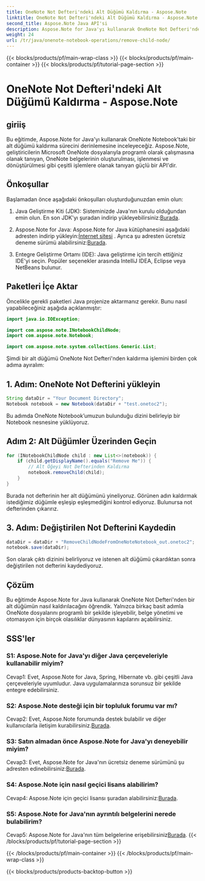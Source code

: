 ```yaml
---
title: OneNote Not Defteri'ndeki Alt Düğümü Kaldırma - Aspose.Note
linktitle: OneNote Not Defteri'ndeki Alt Düğümü Kaldırma - Aspose.Note
second_title: Aspose.Note Java API'si
description: Aspose.Note for Java'yı kullanarak OneNote Not Defteri'nden bir alt düğümü nasıl kaldıracağınızı öğrenin. Kusursuz belge işleme için adım adım kılavuzumuzu izleyin.
weight: 24
url: /tr/java/onenote-notebook-operations/remove-child-node/
---
```


{{< blocks/products/pf/main-wrap-class >}}
{{< blocks/products/pf/main-container >}}
{{< blocks/products/pf/tutorial-page-section >}}

# OneNote Not Defteri'ndeki Alt Düğümü Kaldırma - Aspose.Note

## giriiş

Bu eğitimde, Aspose.Note for Java'yı kullanarak OneNote Notebook'taki bir alt düğümü kaldırma sürecini derinlemesine inceleyeceğiz. Aspose.Note, geliştiricilerin Microsoft OneNote dosyalarıyla programlı olarak çalışmasına olanak tanıyan, OneNote belgelerinin oluşturulması, işlenmesi ve dönüştürülmesi gibi çeşitli işlemlere olanak tanıyan güçlü bir API'dir.

## Önkoşullar

Başlamadan önce aşağıdaki önkoşulları oluşturduğunuzdan emin olun:

1.  Java Geliştirme Kiti (JDK): Sisteminizde Java'nın kurulu olduğundan emin olun. En son JDK'yı şuradan indirip yükleyebilirsiniz:[Burada](https://www.oracle.com/java/technologies/javase-jdk15-downloads.html).

2.  Aspose.Note for Java: Aspose.Note for Java kütüphanesini aşağıdaki adresten indirip yükleyin:[İnternet sitesi](https://purchase.aspose.com/buy) . Ayrıca şu adresten ücretsiz deneme sürümü alabilirsiniz:[Burada](https://releases.aspose.com/).

3. Entegre Geliştirme Ortamı (IDE): Java geliştirme için tercih ettiğiniz IDE'yi seçin. Popüler seçenekler arasında IntelliJ IDEA, Eclipse veya NetBeans bulunur.

## Paketleri İçe Aktar

Öncelikle gerekli paketleri Java projenize aktarmanız gerekir. Bunu nasıl yapabileceğiniz aşağıda açıklanmıştır:

```java
import java.io.IOException;

import com.aspose.note.INotebookChildNode;
import com.aspose.note.Notebook;

import com.aspose.note.system.collections.Generic.List;
```

Şimdi bir alt düğümü OneNote Not Defteri'nden kaldırma işlemini birden çok adıma ayıralım:

## 1. Adım: OneNote Not Defterini yükleyin

```java
String dataDir = "Your Document Directory";
Notebook notebook = new Notebook(dataDir + "test.onetoc2");
```

Bu adımda OneNote Notebook’umuzun bulunduğu dizini belirleyip bir Notebook nesnesine yüklüyoruz.

## Adım 2: Alt Düğümler Üzerinden Geçin

```java
for (INotebookChildNode child : new List<>(notebook)) {
    if (child.getDisplayName().equals("Remove Me")) {
        // Alt Öğeyi Not Defterinden Kaldırma
        notebook.removeChild(child);
    }
}
```

Burada not defterinin her alt düğümünü yineliyoruz. Görünen adın kaldırmak istediğimiz düğümle eşleşip eşleşmediğini kontrol ediyoruz. Bulunursa not defterinden çıkarırız.

## 3. Adım: Değiştirilen Not Defterini Kaydedin

```java
dataDir = dataDir + "RemoveChildNodeFromOneNoteNotebook_out.onetoc2";
notebook.save(dataDir);
```

Son olarak çıktı dizinini belirliyoruz ve istenen alt düğümü çıkardıktan sonra değiştirilen not defterini kaydediyoruz.

## Çözüm

Bu eğitimde Aspose.Note for Java kullanarak OneNote Not Defteri'nden bir alt düğümün nasıl kaldırılacağını öğrendik. Yalnızca birkaç basit adımla OneNote dosyalarını programlı bir şekilde işleyebilir, belge yönetimi ve otomasyon için birçok olasılıklar dünyasının kapılarını açabilirsiniz.

## SSS'ler

### S1: Aspose.Note for Java'yı diğer Java çerçeveleriyle kullanabilir miyim?

Cevap1: Evet, Aspose.Note for Java, Spring, Hibernate vb. gibi çeşitli Java çerçeveleriyle uyumludur. Java uygulamalarınıza sorunsuz bir şekilde entegre edebilirsiniz.

### S2: Aspose.Note desteği için bir topluluk forumu var mı?

Cevap2: Evet, Aspose.Note forumunda destek bulabilir ve diğer kullanıcılarla iletişim kurabilirsiniz.[Burada](https://forum.aspose.com/c/note/28).

### S3: Satın almadan önce Aspose.Note for Java'yı deneyebilir miyim?

 Cevap3: Evet, Aspose.Note for Java'nın ücretsiz deneme sürümünü şu adresten edinebilirsiniz:[Burada](https://releases.aspose.com/).

### S4: Aspose.Note için nasıl geçici lisans alabilirim?

 Cevap4: Aspose.Note için geçici lisansı şuradan alabilirsiniz:[Burada](https://purchase.aspose.com/temporary-license/).

### S5: Aspose.Note for Java'nın ayrıntılı belgelerini nerede bulabilirim?

 Cevap5: Aspose.Note for Java'nın tüm belgelerine erişebilirsiniz[Burada](https://reference.aspose.com/note/java/).
{{< /blocks/products/pf/tutorial-page-section >}}

{{< /blocks/products/pf/main-container >}}
{{< /blocks/products/pf/main-wrap-class >}}

{{< blocks/products/products-backtop-button >}}
